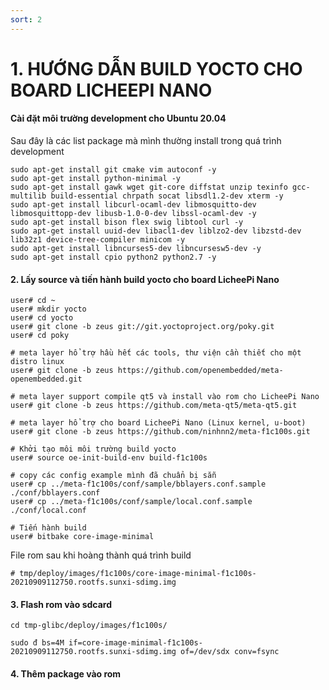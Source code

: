 ```yaml
---
sort: 2
---
```


# 1. HƯỚNG DẪN BUILD YOCTO CHO BOARD LICHEEPI NANO


#### Cài đặt môi trường development cho Ubuntu 20.04
Sau đây là các list package mà mình thường install trong quá trình development

```shell
sudo apt-get install git cmake vim autoconf -y
sudo apt-get install python-minimal -y
sudo apt-get install gawk wget git-core diffstat unzip texinfo gcc-multilib build-essential chrpath socat libsdl1.2-dev xterm -y
sudo apt-get install libcurl-ocaml-dev libmosquitto-dev libmosquittopp-dev libusb-1.0-0-dev libssl-ocaml-dev -y
sudo apt-get install bison flex swig libtool curl -y
sudo apt-get install uuid-dev libacl1-dev liblzo2-dev libzstd-dev lib32z1 device-tree-compiler minicom -y
sudo apt-get install libncurses5-dev libncursesw5-dev -y
sudo apt-get install cpio python2 python2.7 -y
```


#### 2. Lấy source và tiến hành build yocto cho board LicheePi Nano


```shell
user# cd ~
user# mkdir yocto
user# cd yocto
user# git clone -b zeus git://git.yoctoproject.org/poky.git
user# cd poky

# meta layer hổ trợ hầu hết các tools, thư viện cần thiết cho một distro linux
user# git clone -b zeus https://github.com/openembedded/meta-openembedded.git

# meta layer support compile qt5 và install vào rom cho LicheePi Nano
user# git clone -b zeus https://github.com/meta-qt5/meta-qt5.git

# meta layer hổ trợ cho board LicheePi Nano (Linux kernel, u-boot)
user# git clone -b zeus https://github.com/ninhnn2/meta-f1c100s.git

# Khởi tạo môi môi trường build yocto 
user# source oe-init-build-env build-f1c100s

# copy các config example mình đã chuẩn bị sẵn
user# cp ../meta-f1c100s/conf/sample/bblayers.conf.sample ./conf/bblayers.conf
user# cp ../meta-f1c100s/conf/sample/local.conf.sample ./conf/local.conf

# Tiến hành build
user# bitbake core-image-minimal
```
File rom sau khi hoàng thành quá trình build

```shell
# tmp/deploy/images/f1c100s/core-image-minimal-f1c100s-20210909112750.rootfs.sunxi-sdimg.img
```

#### 3. Flash rom vào sdcard

```shell
cd tmp-glibc/deploy/images/f1c100s/

sudo đ bs=4M if=core-image-minimal-f1c100s-20210909112750.rootfs.sunxi-sdimg.img of=/dev/sdx conv=fsync

```

#### 4. Thêm package vào rom






